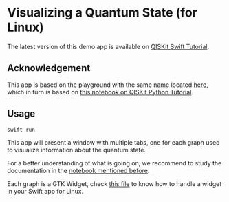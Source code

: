 # Visualizing a Quantum State (for Linux)
The latest version of this demo app is available on [QISKit Swift Tutorial](https://github.com/QISKit/qiskit-sdk-swift/tree/master/tutorial).

## Acknowledgement
This app is based on the playground with the same name located [here](https://github.com/QISKit/qiskit-sdk-swift/tree/master/tutorial/VisualizingQuantumState.playground), which in turn is based on [this notebook on QISKit Python Tutorial](https://github.com/QISKit/qiskit-tutorial/blob/master/1_introduction/visualizing_quantum_state.ipynb).

## Usage

```
swift run
```

This app will present a window with multiple tabs, one for each graph used to visualize information about the quantum state.

For a better understanding of what is going on, we recommend to study the documentation in the [notebook mentioned before](https://github.com/QISKit/qiskit-tutorial/blob/master/1_introduction/visualizing_quantum_state.ipynb).

Each graph is a GTK Widget, check [this file](https://github.com/QISKit/qiskit-sdk-swift/tree/master/tutorial/VisualizingQuantumState-Linux/Sources/VisualizingQuantumState-Linux/widgets.swift) to know how to handle a widget in your Swift app for Linux.